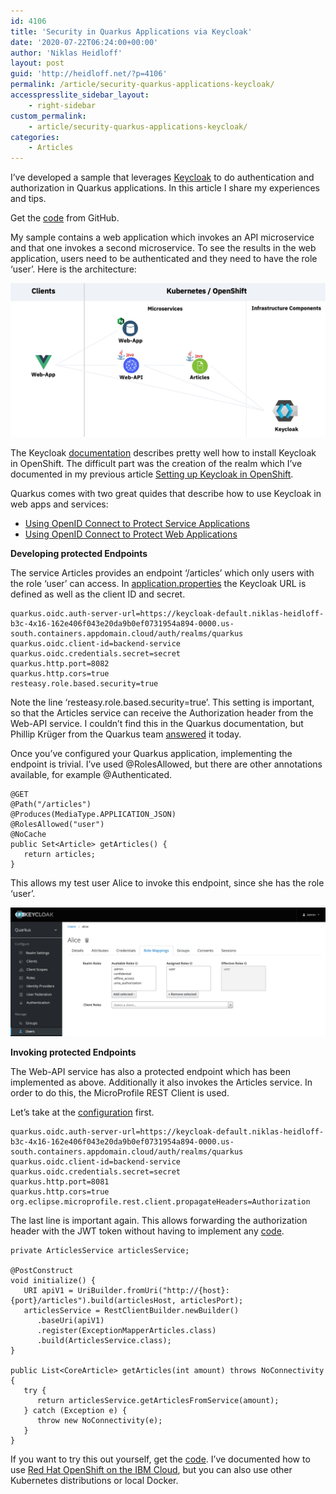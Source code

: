 ```yaml
---
id: 4106
title: 'Security in Quarkus Applications via Keycloak'
date: '2020-07-22T06:24:00+00:00'
author: 'Niklas Heidloff'
layout: post
guid: 'http://heidloff.net/?p=4106'
permalink: /article/security-quarkus-applications-keycloak/
accesspresslite_sidebar_layout:
    - right-sidebar
custom_permalink:
    - article/security-quarkus-applications-keycloak/
categories:
    - Articles
---
```


I’ve developed a sample that leverages [Keycloak](https://www.keycloak.org/) to do authentication and authorization in Quarkus applications. In this article I share my experiences and tips.

Get the [code](https://github.com/IBM/cloud-native-starter/tree/master/security) from GitHub.

My sample contains a web application which invokes an API microservice and that one invokes a second microservice. To see the results in the web application, users need to be authenticated and they need to have the role ‘user’. Here is the architecture:

![image](/assets/img/2020/07/keycloak-diagram.png)

The Keycloak [documentation](https://www.keycloak.org/getting-started/getting-started-operator-openshift) describes pretty well how to install Keycloak in OpenShift. The difficult part was the creation of the realm which I’ve documented in my previous article [Setting up Keycloak in OpenShift](http://heidloff.net/article/setting-up-keycloak-openshift/).

Quarkus comes with two great quides that describe how to use Keycloak in web apps and services:

- [Using OpenID Connect to Protect Service Applications](https://quarkus.io/guides/security-openid-connect)
- [Using OpenID Connect to Protect Web Applications](https://quarkus.io/guides/security-openid-connect-web-authentication)

**Developing protected Endpoints**

The service Articles provides an endpoint ‘/articles’ which only users with the role ‘user’ can access. In [application.properties](https://github.com/IBM/cloud-native-starter/blob/d30b084eeddcebf793037bea07244fe20917caa3/security/articles-secure/src/main/resources/application.properties) the Keycloak URL is defined as well as the client ID and secret.

```
quarkus.oidc.auth-server-url=https://keycloak-default.niklas-heidloff-b3c-4x16-162e406f043e20da9b0ef0731954a894-0000.us-south.containers.appdomain.cloud/auth/realms/quarkus
quarkus.oidc.client-id=backend-service
quarkus.oidc.credentials.secret=secret
quarkus.http.port=8082
quarkus.http.cors=true
resteasy.role.based.security=true
```

Note the line ‘resteasy.role.based.security=true’. This setting is important, so that the Articles service can receive the Authorization header from the Web-API service. I couldn’t find this in the Quarkus documentation, but Phillip Krüger from the Quarkus team [answered](https://stackoverflow.com/questions/62691824/how-can-the-authorization-header-be-propagated-in-quarkus-apps-with-the-micropro/63012595#63012595) it today.

Once you’ve configured your Quarkus application, implementing the endpoint is trivial. I’ve used @RolesAllowed, but there are other annotations available, for example @Authenticated.

```
@GET
@Path("/articles")
@Produces(MediaType.APPLICATION_JSON)
@RolesAllowed("user")
@NoCache
public Set<Article> getArticles() {  
   return articles;
}
```

This allows my test user Alice to invoke this endpoint, since she has the role ‘user’.

![image](/assets/img/2020/07/keycloak-user.png)

**Invoking protected Endpoints**

The Web-API service has also a protected endpoint which has been implemented as above. Additionally it also invokes the Articles service. In order to do this, the MicroProfile REST Client is used.

Let’s take at the [configuration](https://github.com/IBM/cloud-native-starter/blob/d30b084eeddcebf793037bea07244fe20917caa3/security/web-api-secure/src/main/resources/application.properties) first.

```
quarkus.oidc.auth-server-url=https://keycloak-default.niklas-heidloff-b3c-4x16-162e406f043e20da9b0ef0731954a894-0000.us-south.containers.appdomain.cloud/auth/realms/quarkus
quarkus.oidc.client-id=backend-service
quarkus.oidc.credentials.secret=secret
quarkus.http.port=8081
quarkus.http.cors=true
org.eclipse.microprofile.rest.client.propagateHeaders=Authorization
```

The last line is important again. This allows forwarding the authorization header with the JWT token without having to implement any [code](https://github.com/IBM/cloud-native-starter/blob/d30b084eeddcebf793037bea07244fe20917caa3/security/web-api-secure/src/main/java/com/ibm/webapi/ArticlesDataAccess.java).

```
private ArticlesService articlesService;

@PostConstruct
void initialize() {
   URI apiV1 = UriBuilder.fromUri("http://{host}:{port}/articles").build(articlesHost, articlesPort);     
   articlesService = RestClientBuilder.newBuilder()
      .baseUri(apiV1)
      .register(ExceptionMapperArticles.class)
      .build(ArticlesService.class);        
}

public List<CoreArticle> getArticles(int amount) throws NoConnectivity {
   try {
      return articlesService.getArticlesFromService(amount);
   } catch (Exception e) {
      throw new NoConnectivity(e);
   }
}
```

If you want to try this out yourself, get the [code](https://github.com/IBM/cloud-native-starter/tree/master/security). I’ve documented how to use [Red Hat OpenShift on the IBM Cloud](https://www.ibm.com/cloud/openshift), but you can also use other Kubernetes distributions or local Docker.